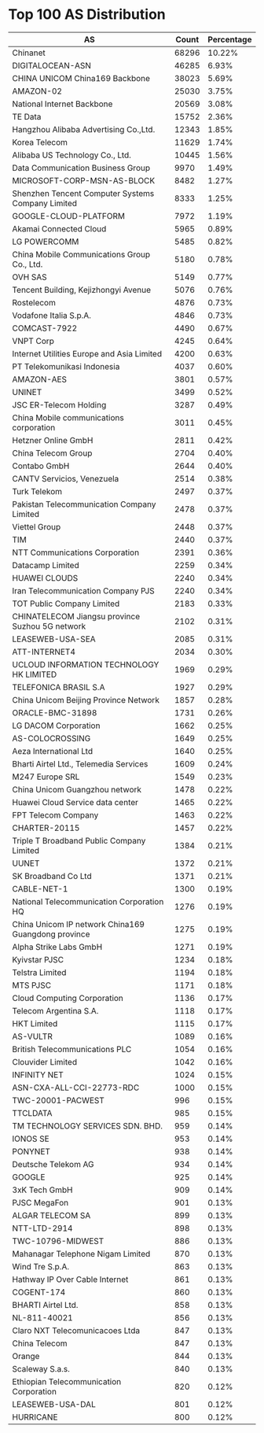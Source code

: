 # Top 100 AS Distribution
| AS | Count | Percentage |
|----|----|----|
| Chinanet | 68296 | 10.22% |
| DIGITALOCEAN-ASN | 46285 | 6.93% |
| CHINA UNICOM China169 Backbone | 38023 | 5.69% |
| AMAZON-02 | 25030 | 3.75% |
| National Internet Backbone | 20569 | 3.08% |
| TE Data | 15752 | 2.36% |
| Hangzhou Alibaba Advertising Co.,Ltd. | 12343 | 1.85% |
| Korea Telecom | 11629 | 1.74% |
| Alibaba US Technology Co., Ltd. | 10445 | 1.56% |
| Data Communication Business Group | 9970 | 1.49% |
| MICROSOFT-CORP-MSN-AS-BLOCK | 8482 | 1.27% |
| Shenzhen Tencent Computer Systems Company Limited | 8333 | 1.25% |
| GOOGLE-CLOUD-PLATFORM | 7972 | 1.19% |
| Akamai Connected Cloud | 5965 | 0.89% |
| LG POWERCOMM | 5485 | 0.82% |
| China Mobile Communications Group Co., Ltd. | 5180 | 0.78% |
| OVH SAS | 5149 | 0.77% |
| Tencent Building, Kejizhongyi Avenue | 5076 | 0.76% |
| Rostelecom | 4876 | 0.73% |
| Vodafone Italia S.p.A. | 4846 | 0.73% |
| COMCAST-7922 | 4490 | 0.67% |
| VNPT Corp | 4245 | 0.64% |
| Internet Utilities Europe and Asia Limited | 4200 | 0.63% |
| PT Telekomunikasi Indonesia | 4037 | 0.60% |
| AMAZON-AES | 3801 | 0.57% |
| UNINET | 3499 | 0.52% |
| JSC ER-Telecom Holding | 3287 | 0.49% |
| China Mobile communications corporation | 3011 | 0.45% |
| Hetzner Online GmbH | 2811 | 0.42% |
| China Telecom Group | 2704 | 0.40% |
| Contabo GmbH | 2644 | 0.40% |
| CANTV Servicios, Venezuela | 2514 | 0.38% |
| Turk Telekom | 2497 | 0.37% |
| Pakistan Telecommunication Company Limited | 2478 | 0.37% |
| Viettel Group | 2448 | 0.37% |
| TIM | 2440 | 0.37% |
| NTT Communications Corporation | 2391 | 0.36% |
| Datacamp Limited | 2259 | 0.34% |
| HUAWEI CLOUDS | 2240 | 0.34% |
| Iran Telecommunication Company PJS | 2240 | 0.34% |
| TOT Public Company Limited | 2183 | 0.33% |
| CHINATELECOM Jiangsu province Suzhou 5G network | 2102 | 0.31% |
| LEASEWEB-USA-SEA | 2085 | 0.31% |
| ATT-INTERNET4 | 2034 | 0.30% |
| UCLOUD INFORMATION TECHNOLOGY HK LIMITED | 1969 | 0.29% |
| TELEFONICA BRASIL S.A | 1927 | 0.29% |
| China Unicom Beijing Province Network | 1857 | 0.28% |
| ORACLE-BMC-31898 | 1731 | 0.26% |
| LG DACOM Corporation | 1662 | 0.25% |
| AS-COLOCROSSING | 1649 | 0.25% |
| Aeza International Ltd | 1640 | 0.25% |
| Bharti Airtel Ltd., Telemedia Services | 1609 | 0.24% |
| M247 Europe SRL | 1549 | 0.23% |
| China Unicom Guangzhou network | 1478 | 0.22% |
| Huawei Cloud Service data center | 1465 | 0.22% |
| FPT Telecom Company | 1463 | 0.22% |
| CHARTER-20115 | 1457 | 0.22% |
| Triple T Broadband Public Company Limited | 1384 | 0.21% |
| UUNET | 1372 | 0.21% |
| SK Broadband Co Ltd | 1371 | 0.21% |
| CABLE-NET-1 | 1300 | 0.19% |
| National Telecommunication Corporation HQ | 1276 | 0.19% |
| China Unicom IP network China169 Guangdong province | 1275 | 0.19% |
| Alpha Strike Labs GmbH | 1271 | 0.19% |
| Kyivstar PJSC | 1234 | 0.18% |
| Telstra Limited | 1194 | 0.18% |
| MTS PJSC | 1171 | 0.18% |
| Cloud Computing Corporation | 1136 | 0.17% |
| Telecom Argentina S.A. | 1118 | 0.17% |
| HKT Limited | 1115 | 0.17% |
| AS-VULTR | 1089 | 0.16% |
| British Telecommunications PLC | 1054 | 0.16% |
| Clouvider Limited | 1042 | 0.16% |
| INFINITY NET | 1024 | 0.15% |
| ASN-CXA-ALL-CCI-22773-RDC | 1000 | 0.15% |
| TWC-20001-PACWEST | 996 | 0.15% |
| TTCLDATA | 985 | 0.15% |
| TM TECHNOLOGY SERVICES SDN. BHD. | 959 | 0.14% |
| IONOS SE | 953 | 0.14% |
| PONYNET | 938 | 0.14% |
| Deutsche Telekom AG | 934 | 0.14% |
| GOOGLE | 925 | 0.14% |
| 3xK Tech GmbH | 909 | 0.14% |
| PJSC MegaFon | 901 | 0.13% |
| ALGAR TELECOM SA | 899 | 0.13% |
| NTT-LTD-2914 | 898 | 0.13% |
| TWC-10796-MIDWEST | 886 | 0.13% |
| Mahanagar Telephone Nigam Limited | 870 | 0.13% |
| Wind Tre S.p.A. | 863 | 0.13% |
| Hathway IP Over Cable Internet | 861 | 0.13% |
| COGENT-174 | 860 | 0.13% |
| BHARTI Airtel Ltd. | 858 | 0.13% |
| NL-811-40021 | 856 | 0.13% |
| Claro NXT Telecomunicacoes Ltda | 847 | 0.13% |
| China Telecom | 847 | 0.13% |
| Orange | 844 | 0.13% |
| Scaleway S.a.s. | 840 | 0.13% |
| Ethiopian Telecommunication Corporation | 820 | 0.12% |
| LEASEWEB-USA-DAL | 801 | 0.12% |
| HURRICANE | 800 | 0.12% |
